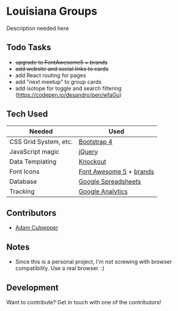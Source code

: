 # Louisiana Groups
Description needed here


## Todo Tasks
- ~~upgrade to FontAwesome5 + brands~~
- ~~add website and social links to cards~~
- add React routing for pages
- add "next meetup" to group cards
- add isotope for toggle and search filtering (https://codepen.io/desandro/pen/wfaGu)


## Tech Used
| Needed | Used |
| ------ | ------ |
| CSS Grid System, etc. | [Bootstrap 4](http://getbootstrap.com)
| JavaScript magic | [jQuery](https://jquery.com)
| Data Templating | [Knockout](http://knockoutjs.com)
| Font Icons | [Font Awesome 5](https://fontawesome.com) + [brands](https://fontawesome.com/icons?d=brands)
| Database | [Google Spreadsheets](https://google.com/sheets)
| Tracking | [Google Analytics](https://google.com/analytics)


## Contributors
- [Adam Culpepper](https://github.com/adamculpepper)


## Notes
- Since this is a personal project, I'm not screwing with browser compatibility. Use a real browser. :)


## Development
Want to contribute? Get in touch with one of the contributors!
